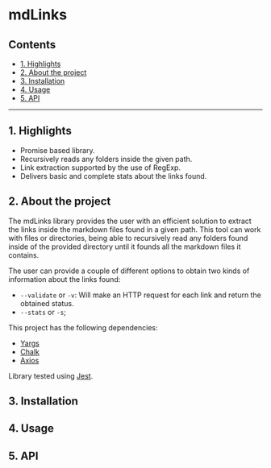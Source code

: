 # mdLinks

## Contents

* [1. Highlights](#1-highlights)
* [2. About the project](#2-about-the-project)
* [3. Installation](#3-installation)
* [4. Usage](#4-usage)
* [5. API](#5-api)

***

## 1. Highlights

* Promise based library. 
* Recursively reads any folders inside the given path. 
* Link extraction supported by the use of RegExp.
* Delivers basic and complete stats about the links found. 

## 2. About the project

The mdLinks library provides the user with an efficient solution to extract the links inside the markdown files found in a given path. This tool can work with files or directories, being able to recursively read any folders found inside of the provided directory until it founds all the markdown files it contains. 

The user can provide a couple of different options to obtain two kinds of information about the links found: 
* `--validate` or `-v`: Will make an HTTP request for each link and return the obtained status.
* `--stats` or `-s`; 

This project has the following dependencies:
* [Yargs](https://www.npmjs.com/package/yargs)
* [Chalk](https://github.com/chalk/chalk)
* [Axios](https://github.com/axios/axios)

Library tested using [Jest](https://jestjs.io/). 

<!-- primero el diagrama de flujo
guia de instalacion
datos curiosos
licencia y asi 
npm install ruta -->

## 3. Installation

## 4. Usage

## 5. API